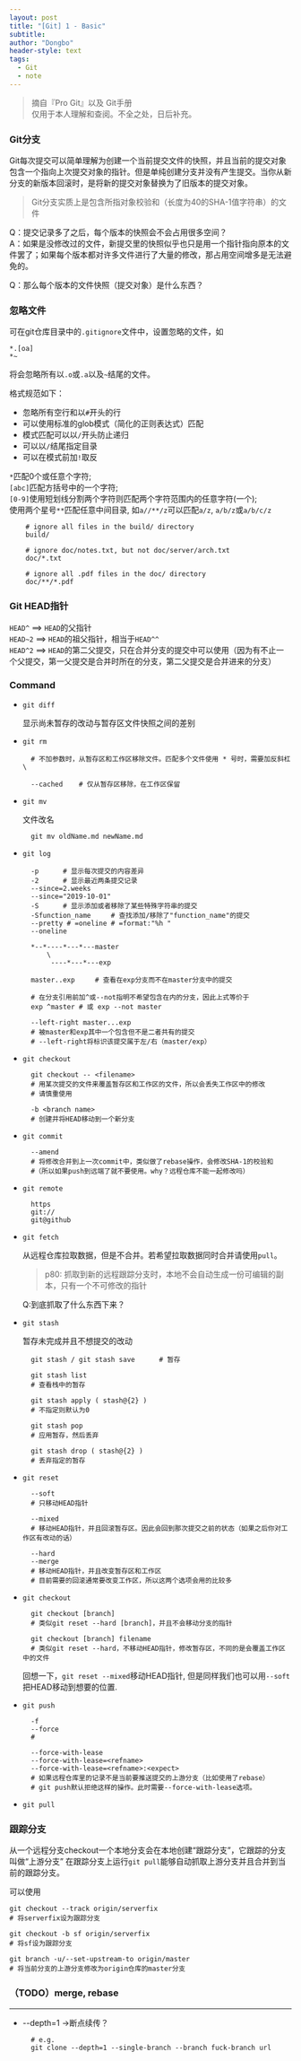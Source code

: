 ```yaml
---
layout: post
title: "[Git] 1 - Basic"
subtitle: 
author: "Dongbo"
header-style: text
tags:
  - Git
  - note
---
```


> 摘自『Pro Git』以及 Git手册  
仅用于本人理解和查阅。不全之处，日后补充。

### Git分支

Git每次提交可以简单理解为创建一个当前提交文件的快照，并且当前的提交对象包含一个指向上次提交对象的指针。但是单纯创建分支并没有产生提交。当你从新分支的新版本回滚时，是将新的提交对象替换为了旧版本的提交对象。

> Git分支实质上是包含所指对象校验和（长度为40的SHA-1值字符串）的文件

Q：提交记录多了之后，每个版本的快照会不会占用很多空间？   
A：如果是没修改过的文件，新提交里的快照似乎也只是用一个指针指向原本的文件罢了；如果每个版本都对许多文件进行了大量的修改，那占用空间增多是无法避免的。

Q：那么每个版本的文件快照（提交对象）是什么东西？  


### 忽略文件

可在git仓库目录中的`.gitignore`文件中，设置忽略的文件，如

    *.[oa]
    *~

将会忽略所有以`.o`或`.a`以及`~`结尾的文件。

格式规范如下：

- 忽略所有空行和以`#`开头的行
- 可以使用标准的glob模式（简化的正则表达式）匹配
- 模式匹配可以以`/`开头防止递归
- 可以以`/`结尾指定目录
- 可以在模式前加`!`取反


`*`匹配0个或任意个字符;  
`[abc]`匹配方括号中的一个字符;  
`[0-9]`使用短划线分割两个字符则匹配两个字符范围内的任意字符(一个);  
使用两个星号`**`匹配任意中间目录, 如`a//**/z`可以匹配`a/z`, `a/b/z`或`a/b/c/z`  

        # ignore all files in the build/ directory
        build/

        # ignore doc/notes.txt, but not doc/server/arch.txt
        doc/*.txt

        # ignore all .pdf files in the doc/ directory
        doc/**/*.pdf


### Git HEAD指针

`HEAD^`  ==> `HEAD`的父指针  
`HEAD~2`  ==> `HEAD`的祖父指针，相当于`HEAD^^`   
`HEAD^2` ==> `HEAD`的第二父提交，只在合并分支的提交中可以使用（因为有不止一个父提交，第一父提交是合并时所在的分支，第二父提交是合并进来的分支）

### Command 

- `git diff`

    显示尚未暂存的改动与暂存区文件快照之间的差别

- `git rm`

        # 不加参数时，从暂存区和工作区移除文件。匹配多个文件使用 * 号时，需要加反斜杠\

        --cached    # 仅从暂存区移除，在工作区保留

- `git mv`

    文件改名

        git mv oldName.md newName.md

- `git log`

        -p      # 显示每次提交的内容差异
        -2      # 显示最近两条提交记录
        --since=2.weeks  
        --since="2019-10-01"
        -S      # 显示添加或者移除了某些特殊字符串的提交
        -Sfunction_name     # 查找添加/移除了"function_name"的提交
        --pretty # =oneline # =format:"%h "
        --oneline

        *--*----*---*---master
            \
             ----*---*---exp

        master..exp     # 查看在exp分支而不在master分支中的提交
        
        # 在分支引用前加^或--not指明不希望包含在内的分支，因此上式等价于
        exp ^master # 或 exp --not master

        --left-right master...exp       
        # 被master和exp其中一个包含但不是二者共有的提交
        # --left-right将标识该提交属于左/右（master/exp）

- `git checkout`

        git checkout -- <filename> 
        # 用某次提交的文件来覆盖暂存区和工作区的文件，所以会丢失工作区中的修改
        # 请慎重使用

        -b <branch name>
        # 创建并将HEAD移动到一个新分支

- `git commit`

        --amend   
        # 将修改合并到上一次commit中，类似做了rebase操作，会修改SHA-1的校验和
        #（所以如果push到远端了就不要使用。why？远程仓库不能一起修改吗）

- `git remote`

        https  
        git://  
        git@github  

- `git fetch`

    从远程仓库拉取数据，但是不合并。若希望拉取数据同时合并请使用`pull`。

    > p80: 抓取到新的远程跟踪分支时，本地不会自动生成一份可编辑的副本，只有一个不可修改的指针

    Q:到底抓取了什么东西下来？  

- `git stash`

    暂存未完成并且不想提交的改动

        git stash / git stash save      # 暂存

        git stash list    
        # 查看栈中的暂存

        git stash apply ( stash@{2} )  
        # 不指定则默认为0

        git stash pop   
        # 应用暂存，然后丢弃

        git stash drop ( stash@{2} )    
        # 丢弃指定的暂存

- `git reset`

        --soft
        # 只移动HEAD指针

        --mixed     
        # 移动HEAD指针，并且回滚暂存区。因此会回到那次提交之前的状态（如果之后你对工作区有改动的话）

        --hard
        --merge     
        # 移动HEAD指针，并且改变暂存区和工作区
        # 目前需要的回滚通常要改变工作区，所以这两个选项会用的比较多


- `git checkout`

        git checkout [branch]
        # 类似git reset --hard [branch]，并且不会移动分支的指针

        git checkout [branch] filename
        # 类似git reset --hard，不移动HEAD指针，修改暂存区，不同的是会覆盖工作区中的文件

    回想一下，`git reset --mixed`移动HEAD指针, 但是同样我们也可以用`--soft`把HEAD移动到想要的位置.

- `git push`


        -f
        --force
        # 

        --force-with-lease
        --force-with-lease=<refname>
        --force-with-lease=<refname>:<expect>
        # 如果远程仓库里的记录不是当前要推送提交的上游分支（比如使用了rebase）
        # git push默认拒绝这样的操作。此时需要--force-with-lease选项。

- `git pull`



### 跟踪分支

从一个远程分支checkout一个本地分支会在本地创建“跟踪分支”，它跟踪的分支叫做“上游分支”
在跟踪分支上运行`git pull`能够自动抓取上游分支并且合并到当前的跟踪分支。

可以使用

    git checkout --track origin/serverfix   
    # 将serverfix设为跟踪分支

    git checkout -b sf origin/serverfix     
    # 将sf设为跟踪分支

    git branch -u/--set-upstream-to origin/master
    # 将当前分支的上游分支修改为origin仓库的master分支

### （TODO）merge, rebase

-------

- --depth=1 ->断点续传？

        # e.g. 
        git clone --depth=1 --single-branch --branch fuck-branch url




